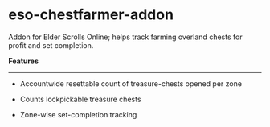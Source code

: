 # eso-chestfarmer-addon
Addon for Elder Scrolls Online; helps track farming overland chests for profit and set completion.

**Features**
- - - -
- Accountwide resettable count of treasure-chests opened per zone

- Counts lockpickable treasure chests

- Zone-wise set-completion tracking
